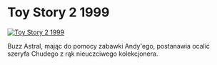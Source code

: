 Toy Story 2 1999 
=============
[![Toy Story 2 1999 ](http://vidos.pl/images/player.gif)](http://vidos.pl/toy-story-2-1999)

 Buzz Astral, mając do pomocy zabawki Andy'ego, postanawia ocalić szeryfa Chudego z rąk nieuczciwego kolekcjonera.
